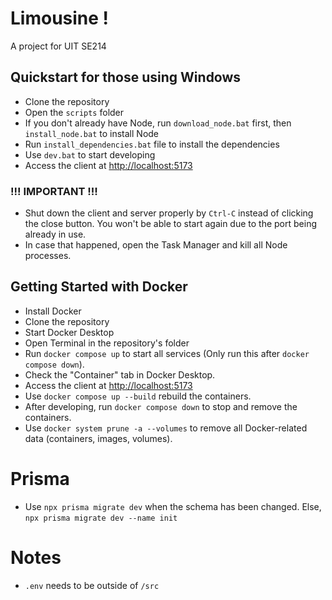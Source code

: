 # Limousine !

A project for UIT SE214

## Quickstart for those using Windows

- Clone the repository
- Open the `scripts` folder
- If you don't already have Node, run `download_node.bat` first, then `install_node.bat` to install Node
- Run `install_dependencies.bat` file to install the dependencies
- Use `dev.bat` to start developing
- Access the client at [http://localhost:5173](http://localhost:5173)

### !!! IMPORTANT !!!

- Shut down the client and server properly by `Ctrl-C` instead of clicking the close button. You won't be able to start again due to the port being already in use.
- In case that happened, open the Task Manager and kill all Node processes.

## Getting Started with Docker

- Install Docker
- Clone the repository
- Start Docker Desktop
- Open Terminal in the repository's folder
- Run `docker compose up` to start all services (Only run this after `docker compose down`).
- Check the "Container" tab in Docker Desktop.
- Access the client at [http://localhost:5173](http://localhost:5173)
- Use `docker compose up --build` rebuild the containers.
- After developing, run `docker compose down` to stop and remove the containers.
- Use `docker system prune -a --volumes` to remove all Docker-related data (containers, images, volumes).

# Prisma

- Use `npx prisma migrate dev` when the schema has been changed. Else, `npx prisma migrate dev --name init`

# Notes

- `.env` needs to be outside of `/src`
